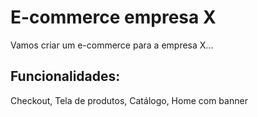 # E-commerce empresa X

Vamos criar um e-commerce para a empresa X...

## Funcionalidades:

Checkout, Tela de produtos, Catálogo, Home com banner